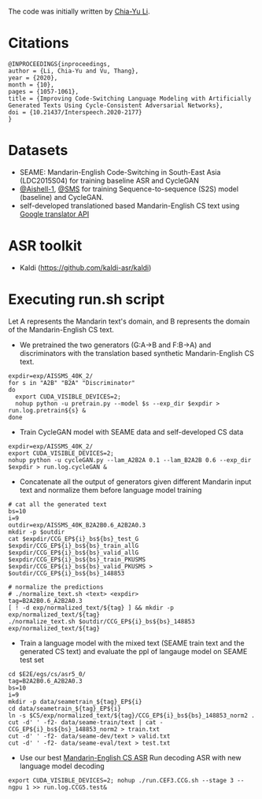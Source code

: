 The code was initially written by [Chia-Yu Li](https://github.com/chiayuli).

# Citations
```
@INPROCEEDINGS{inproceedings,
author = {Li, Chia-Yu and Vu, Thang},
year = {2020},
month = {10},
pages = {1057-1061},
title = {Improving Code-Switching Language Modeling with Artificially Generated Texts Using Cycle-Consistent Adversarial Networks},
doi = {10.21437/Interspeech.2020-2177}
}

```
# Datasets
* SEAME: Mandarin-English Code-Switching in South-East Asia (LDC2015S04) for training baseline ASR and CycleGAN
* [@Aishell-1](https://www.openslr.org/33/), [@SMS](https://scholarbank.nus.edu.sg/handle/10635/137343) for training Sequence-to-sequence (S2S) model (baseline) and CycleGAN.
* self-developed translationed based Mandarin-English CS text using [Google translator API](https://cloud.google.com/translate/docs/reference/rest)

# ASR toolkit
* Kaldi (https://github.com/kaldi-asr/kaldi)

# Executing run.sh script
Let A represents the Mandarin text's domain, and B represents the domain of the Mandarin-English CS text. 
* We pretrained the two generators (G:A->B and F:B->A) and discriminators with the translation based synthetic Mandarin-English CS text.
```
expdir=exp/AISSMS_40K_2/
for s in "A2B" "B2A" "Discriminator"
do
  export CUDA_VISIBLE_DEVICES=2;
  nohup python -u pretrain.py --model $s --exp_dir $expdir > run.log.pretrain${s} &
done
```
* Train CycleGAN model with SEAME data and self-developed CS data
```
expdir=exp/AISSMS_40K_2/
export CUDA_VISIBLE_DEVICES=2;
nohup python -u cycleGAN.py --lam_A2B2A 0.1 --lam_B2A2B 0.6 --exp_dir $expdir > run.log.cycleGAN &
```
* Concatenate all the output of generators given different Mandarin input text and normalize them before language model training
```
# cat all the generated text
bs=10
i=9
outdir=exp/AISSMS_40K_B2A2B0.6_A2B2A0.3
mkdir -p $outdir
cat $expdir/CCG_EP${i}_bs${bs}_test_G $expdir/CCG_EP${i}_bs${bs}_train_allG $expdir/CCG_EP${i}_bs${bs}_valid_allG $expdir/CCG_EP${i}_bs${bs}_train_PKUSMS $expdir/CCG_EP${i}_bs${bs}_valid_PKUSMS > $outdir/CCG_EP${i}_bs${bs}_148853

# normalize the predictions
# ./normalize_text.sh <text> <expdir>
tag=B2A2B0.6_A2B2A0.3
[ ! -d exp/normalized_text/${tag} ] && mkdir -p exp/normalized_text/${tag}
./normalize_text.sh $outdir/CCG_EP${i}_bs${bs}_148853 exp/normalized_text/${tag}
```
* Train a language model with the mixed text (SEAME train text and the generated CS text) and evaluate the ppl of langauge model on SEAME test set
```
cd $E2E/egs/cs/asr5_0/
tag=B2A2B0.6_A2B2A0.3
bs=10
i=9
mkdir -p data/seametrain_${tag}_EP${i} 
cd data/seametrain_${tag}_EP${i}
ln -s $CS/exp/normalized_text/${tag}/CCG_EP${i}_bs${bs}_148853_norm2 .
cut -d' ' -f2- data/seame-train/text | cat - CCG_EP${i}_bs${bs}_148853_norm2 > train.txt
cut -d' ' -f2- data/seame-dev/text > valid.txt
cut -d' ' -f2- data/seame-eval/text > test.txt
```
* Use our best [Mandarin-English CS ASR](https://github.com/chiayuli/My-Ph.D.-Publications/tree/main/E2E-ASR-for-Mandarin-English-CS-speech) Run decoding ASR with new language model decoding
```
export CUDA_VISIBLE_DEVICES=2; nohup ./run.CEF3.CCG.sh --stage 3 --ngpu 1 >> run.log.CCG5.test&
```
